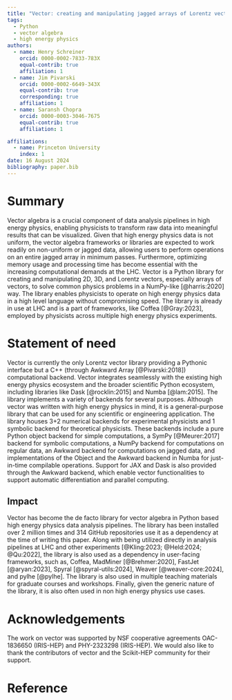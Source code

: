 ```yaml
---
title: "Vector: creating and manipulating jagged arrays of Lorentz vectors"
tags:
  - Python
  - vector algebra
  - high energy physics
authors:
  - name: Henry Schreiner
    orcid: 0000-0002-7833-783X
    equal-contrib: true
    affiliation: 1
  - name: Jim Pivarski
    orcid: 0000-0002-6649-343X
    equal-contrib: true
    corresponding: true
    affiliation: 1
  - name: Saransh Chopra
    orcid: 0000-0003-3046-7675
    equal-contrib: true
    affiliation: 1

affiliations:
  - name: Princeton University
    index: 1
date: 16 August 2024
bibliography: paper.bib
---
```


# Summary

Vector algebra is a crucial component of data analysis pipelines in high energy
physics, enabling physicists to transform raw data into meaningful results that
can be visualized. Given that high energy physics data is not uniform, the
vector algebra frameworks or libraries are expected to work readily on
non-uniform or jagged data, allowing users to perform operations on an entire
jagged array in minimum passes. Furthermore, optimizing memory usage and
processing time has become essential with the increasing computational demands
at the LHC. Vector is a Python library for creating and manipulating 2D, 3D,
and Lorentz vectors, especially arrays of vectors, to solve common physics
problems in a NumPy-like [@harris:2020] way. The library enables physicists to
operate on high energy physics data in a high level language without
compromising speed. The library is already in use at LHC and is a part of 
frameworks, like Coffea [@Gray:2023], employed by physicists across multiple 
high energy physics experiments.

# Statement of need

Vector is currently the only Lorentz vector library providing a Pythonic
interface but a C++ (through Awkward Array [@Pivarski:2018]) computational 
backend. Vector integrates seamlessly with the existing high energy physics 
ecosystem and the broader scientific Python ecosystem, including libraries like 
Dask [@rocklin:2015] and Numba [@lam:2015]. The library implements a variety of 
backends for several purposes. Although vector was written with high energy 
physics in mind, it is a general-purpose library that can be used for any 
scientific or engineering application. The library houses 3+2 numerical 
backends for experimental physicists and 1 symbolic backend for theoretical 
physicists. These backends include a pure Python object backend for simple 
computations, a SymPy [@Meurer:2017] backend for symbolic computations, a
NumPy backend for computations on regular data, an Awkward backend for
computations on jagged data, and implementations of the Object and the Awkward
backend in Numba for just-in-time compilable operations. Support for JAX and
Dask is also provided through the Awkward backend, which enable vector
functionalities to support automatic differentiation and parallel computing.

## Impact

Vector has become the de facto library for vector algebra in Python based high
energy physics data analysis pipelines. The library has been installed over
2 million times and 314 GitHub repositories use it as a dependency at the time
of writing this paper. Along with being utilized directly in analysis pipelines
at LHC and other experiments [@Kling:2023; @Held:2024; @Qu:2022], the library 
is also used as a dependency in user-facing frameworks, such as, Coffea, 
MadMiner [@Brehmer:2020], FastJet [@aryan:2023], Spyral [@spyral-utils:2024], 
Weaver [@weaver-core:2024], and pylhe [@pylhe]. The library is also used in 
multiple teaching materials for graduate courses and workshops. Finally, given 
the generic nature of the library, it is also often used in non high energy 
physics use cases.

# Acknowledgements

The work on vector was supported by NSF cooperative agreements OAC-1836650 
(IRIS-HEP) and PHY-2323298 (IRIS-HEP). We would also like to thank the
contributors of vector and the Scikit-HEP community for their support.

# Reference
